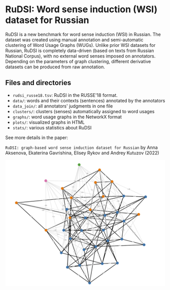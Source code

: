 # RuDSI: Word sense induction (WSI) dataset for Russian

RuDSI is a new benchmark for word sense induction (WSI) in Russian.
The dataset was created using manual annotation and semi-automatic clustering of Word Usage Graphs (WUGs).
Unlike prior WSI datasets for Russian, RuDSI is completely data-driven (based on texts from Russian National Corpus), with no external word senses imposed on annotators.
Depending on the parameters of graph clustering, different derivative datasets can be produced from raw annotation.


## Files and directories
* `rudsi_russe18.tsv`: RuDSI in the RUSSE'18 format.
* `data/`: words and their contexts (sentences) annotated by the annotators
* `data_join/`: all annotators' judgments in one file
* `clusters/`: clusters (senses) automatically assigned to word usages
* `graphs/`: word usage graphs in the NetworkX format
* `plots/`: visualized graphs in HTML
* `stats/`: various statistics about RuDSI

See more details in the paper:

`RuDSI: graph-based word sense induction dataset for Russian` by Anna Aksenova, Ekaterina Gavrishina, Elisey Rykov and Andrey Kutuzov (2022)


![Word usage graph example](graph_example.png?raw=true "Word usage graph example")

